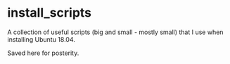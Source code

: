 # install_scripts

A collection of useful scripts (big and small - mostly small) that I use when installing Ubuntu 18.04.

Saved here for posterity.
